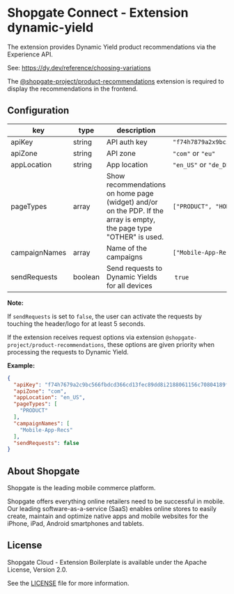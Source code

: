 # Shopgate Connect - Extension dynamic-yield

The extension provides Dynamic Yield product recommendations via the Experience API.

See: https://dy.dev/reference/choosing-variations

The [@shopgate-project/product-recommendations](https://github.com/shopgate-professional-services/ext-product-recommendations) extension is required to display the recommendations in the frontend.

## Configuration

| key | type | description | example |
|---|---|---|---|
| apiKey | string | API auth key | `"f74h7879a2x9bc566fbecd366cd13fec89dd8i2188061156c70804161ffde08b"` |
| apiZone | string | API zone | `"com"` or `"eu"` |
| appLocation | string | App location | `"en_US"` or `"de_DE"` |
| pageTypes | array | Show recommendations on home page (widget) and/or on the PDP. If the array is empty, the page type "OTHER" is used. | `["PRODUCT", "HOMEPAGE"]` |
| campaignNames | array | Name of the campaigns | `["Mobile-App-Recs"]` |
| sendRequests | boolean | Send requests to Dynamic Yields for all devices | `true`

**Note:**

If `sendRequests` is set to `false`, the user can activate the requests by touching the header/logo for at least 5 seconds.

If the extension receives request options via extension `@shopgate-project/product-recommendations`, these options are given priority when processing the requests to Dynamic Yield.

**Example:**

```json
{
  "apiKey": "f74h7679a2c9bc566fbdcd366cd13fec89dd8i2188061156c70804189ffde08b",
  "apiZone": "com",
  "appLocation": "en_US",
  "pageTypes": [
    "PRODUCT"
  ],
  "campaignNames": [
    "Mobile-App-Recs"
  ],
  "sendRequests": false
}
```

## About Shopgate

Shopgate is the leading mobile commerce platform.

Shopgate offers everything online retailers need to be successful in mobile. Our leading
software-as-a-service (SaaS) enables online stores to easily create, maintain and optimize native
apps and mobile websites for the iPhone, iPad, Android smartphones and tablets.


## License

Shopgate Cloud - Extension Boilerplate is available under the Apache License, Version 2.0.

See the [LICENSE](./LICENSE) file for more information.

